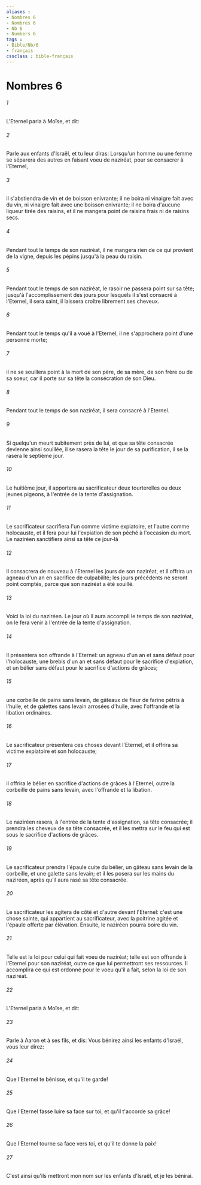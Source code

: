 ```yaml
---
aliases : 
- Nombres 6
- Nombres 6
- Nb 6
- Numbers 6
tags : 
- Bible/Nb/6
- français
cssclass : bible-français
---
```


# Nombres 6

###### 1
L'Eternel parla à Moïse, et dit:
###### 2
Parle aux enfants d'Israël, et tu leur diras: Lorsqu'un homme ou une femme se séparera des autres en faisant voeu de naziréat, pour se consacrer à l'Eternel,
###### 3
il s'abstiendra de vin et de boisson enivrante; il ne boira ni vinaigre fait avec du vin, ni vinaigre fait avec une boisson enivrante; il ne boira d'aucune liqueur tirée des raisins, et il ne mangera point de raisins frais ni de raisins secs.
###### 4
Pendant tout le temps de son naziréat, il ne mangera rien de ce qui provient de la vigne, depuis les pépins jusqu'à la peau du raisin.
###### 5
Pendant tout le temps de son naziréat, le rasoir ne passera point sur sa tête; jusqu'à l'accomplissement des jours pour lesquels il s'est consacré à l'Eternel, il sera saint, il laissera croître librement ses cheveux.
###### 6
Pendant tout le temps qu'il a voué à l'Eternel, il ne s'approchera point d'une personne morte;
###### 7
il ne se souillera point à la mort de son père, de sa mère, de son frère ou de sa soeur, car il porte sur sa tête la consécration de son Dieu.
###### 8
Pendant tout le temps de son naziréat, il sera consacré à l'Eternel.
###### 9
Si quelqu'un meurt subitement près de lui, et que sa tête consacrée devienne ainsi souillée, il se rasera la tête le jour de sa purification, il se la rasera le septième jour.
###### 10
Le huitième jour, il apportera au sacrificateur deux tourterelles ou deux jeunes pigeons, à l'entrée de la tente d'assignation.
###### 11
Le sacrificateur sacrifiera l'un comme victime expiatoire, et l'autre comme holocauste, et il fera pour lui l'expiation de son péché à l'occasion du mort. Le naziréen sanctifiera ainsi sa tête ce jour-là
###### 12
Il consacrera de nouveau à l'Eternel les jours de son naziréat, et il offrira un agneau d'un an en sacrifice de culpabilité; les jours précédents ne seront point comptés, parce que son naziréat a été souillé.
###### 13
Voici la loi du naziréen. Le jour où il aura accompli le temps de son naziréat, on le fera venir à l'entrée de la tente d'assignation.
###### 14
Il présentera son offrande à l'Eternel: un agneau d'un an et sans défaut pour l'holocauste, une brebis d'un an et sans défaut pour le sacrifice d'expiation, et un bélier sans défaut pour le sacrifice d'actions de grâces;
###### 15
une corbeille de pains sans levain, de gâteaux de fleur de farine pétris à l'huile, et de galettes sans levain arrosées d'huile, avec l'offrande et la libation ordinaires.
###### 16
Le sacrificateur présentera ces choses devant l'Eternel, et il offrira sa victime expiatoire et son holocauste;
###### 17
il offrira le bélier en sacrifice d'actions de grâces à l'Eternel, outre la corbeille de pains sans levain, avec l'offrande et la libation.
###### 18
Le naziréen rasera, à l'entrée de la tente d'assignation, sa tête consacrée; il prendra les cheveux de sa tête consacrée, et il les mettra sur le feu qui est sous le sacrifice d'actions de grâces.
###### 19
Le sacrificateur prendra l'épaule cuite du bélier, un gâteau sans levain de la corbeille, et une galette sans levain; et il les posera sur les mains du naziréen, après qu'il aura rasé sa tête consacrée.
###### 20
Le sacrificateur les agitera de côté et d'autre devant l'Eternel: c'est une chose sainte, qui appartient au sacrificateur, avec la poitrine agitée et l'épaule offerte par élévation. Ensuite, le naziréen pourra boire du vin.
###### 21
Telle est la loi pour celui qui fait voeu de naziréat; telle est son offrande à l'Eternel pour son naziréat, outre ce que lui permettront ses ressources. Il accomplira ce qui est ordonné pour le voeu qu'il a fait, selon la loi de son naziréat.
###### 22
L'Eternel parla à Moïse, et dit:
###### 23
Parle à Aaron et à ses fils, et dis: Vous bénirez ainsi les enfants d'Israël, vous leur direz:
###### 24
Que l'Eternel te bénisse, et qu'il te garde!
###### 25
Que l'Eternel fasse luire sa face sur toi, et qu'il t'accorde sa grâce!
###### 26
Que l'Eternel tourne sa face vers toi, et qu'il te donne la paix!
###### 27
C'est ainsi qu'ils mettront mon nom sur les enfants d'Israël, et je les bénirai.
